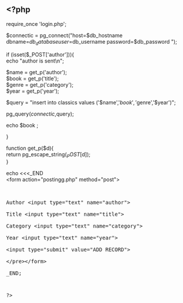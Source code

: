  ## <?php

require_once 'login.php';

$connectic =  pg_connect("host=$db_hostname dbname=$db_database user=$db_username password=$db_password ");

if (isset($_POST['author'])){  
   echo "author is sent\n";  

   $name = get_p('author');  
   $book = get_p('title');  
   $genre = get_p('category');  
   $year = get_p('year');  

   $query = "insert into classics values ('$name','$book','$genre','$year')";  

   pg_query($connectic,$query);  

   echo $book ;  

}

function get_p($d){   
   return pg_escape_string($_POST[$d]);  
}  



echo <<<_END  
\<form action="postingg.php" method="post"><pre>  
Author \<input type="text" name="author">  
Title \<input type="text" name="title">  
Category \<input type="text" name="category">  
Year \<input type="text" name="year">  
\<input type="submit" value="ADD RECORD">  
\</pre>\</form>  
_END;  



\?>

